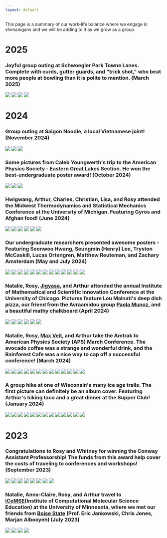 ```yaml
---
layout: default
---
```


This page is a summary of our work-life balance where we engage in shenanigans and we will be adding to it as we grow as a group.

# **2025**
### Joyful group outing at Schwoegler Park Towne Lanes. Complete with curds, gutter guards, and "trick shot," who beat more people at bowling than it is polite to mention. (March 2025)
<img src="./imgs/2025_Group_Social/20250331_154902.jpg" style="max-height: 100px">
<img src="./imgs/2025_Group_Social/20250331_154941(0).jpg" style="max-height: 100px">
<img src="./imgs/2025_Group_Social/20250331_150425.jpg" style="max-height: 100px">
<img src="./imgs/2025_Group_Social/20250331_145351.jpg" style="max-height: 100px">

# **2024**
### Group outing at Saigon Noodle, a local Vietnamese joint! (November 2024)
<img src="./imgs/2024_Group_Social_Fall_SaigonNoods/IMG_4025.jpg" style="max-height: 250px">
<img src="./imgs/2024_Group_Social_Fall_SaigonNoods/IMG_4026.jpg" style="max-height: 250px">
<img src="./imgs/2024_Group_Social_Fall_SaigonNoods/IMG_4029.jpg" style="max-height: 250px">

### Some pictures from Caleb Youngwerth's trip to the American Physics Society - Eastern Great Lakes Section. He won the best-undergraduate poster award! (October 2024) 
<img src="./imgs/2024_APS_EGLS/Screenshot_20241219_225022_Instagram.jpg" style="max-height: 250px">
<img src="./imgs/2024_APS_EGLS/IMG_4336.jpeg" style="max-height: 250px">
<img src="./imgs/2024_APS_EGLS/IMG_4337.jpeg" style="max-height: 250px">

### Hwigwang, Arthur, Charles, Christian, Lisa, and Rosy attended the Midwest Thermodynamics and Statistical Mechanics Conference at the University of Michigan. Featuring Gyros and Afghan food! (June 2024)
<img src="./imgs/2024_MTSM_UMich/20240611_144026.jpg" style="max-height: 250px">
<!--<img src="./imgs/2024_MTSM_UMich/20240612_180858(0).jpg" style="max-height: 250px">
<img src="./imgs/2024_MTSM_UMich/20240612_180920.jpg" style="max-height: 250px">
<img src="./imgs/2024_MTSM_UMich/20240612_180922.jpg" style="max-height: 250px">-->
<img src="./imgs/2024_MTSM_UMich/20240612_180923.jpg" style="max-height: 250px">
<!--<img src="./imgs/2024_MTSM_UMich/20240612_180928.jpg" style="max-height: 250px">
<img src="./imgs/2024_MTSM_UMich/20240612_180929.jpg" style="max-height: 250px">-->
<img src="./imgs/2024_MTSM_UMich/20240612_180931.jpg" style="max-height: 250px">
<img src="./imgs/2024_MTSM_UMich/IMG_7496.jpg" style="max-height: 250px">
<!--<img src="./imgs/2024_MTSM_UMich/IMG_7498.jpg" style="max-height: 250px">-->
<img src="./imgs/2024_MTSM_UMich/IMG_7499.jpg" style="max-height: 250px">
<img src="./imgs/2024_MTSM_UMich/IMG_7500.jpg" style="max-height: 250px">

### Our undergraduate researchers presented awesome posters - Featuring Seonwoo Hwang, Seungmin (Henry) Lee, Tryston McCaskill, Lucas Ortengren, Matthew Reuteman, and Zachary Amsterdam (May and July 2024)
<!-- <img src="./imgs/2024_PosterSessions/20240501_165805.jpg" style="max-height: 250px"> -->
<img src="./imgs/2024_PosterSessions/20240501_165807.jpg" style="max-height: 250px">
<img src="./imgs/2024_PosterSessions/20240501_165810.jpg" style="max-height: 250px">
<img src="./imgs/2024_PosterSessions/20240731_154639.jpg" style="max-height: 250px">
<img src="./imgs/2024_PosterSessions/IMG_20231213_153349505_BURST000_COVER_TOP.jpg" style="max-height: 250px">
<img src="./imgs/2024_PosterSessions/IMG_20231213_153352168_BURST000_COVER_TOP.jpg" style="max-height: 250px">
<img src="./imgs/2024_PosterSessions/IMG_20231213_153352168_BURST001.jpg" style="max-height: 250px">
<img src="./imgs/2024_PosterSessions/IMG_20240731_153538432.jpg" style="max-height: 250px">
<img src="./imgs/2024_PosterSessions/IMG_8265.jpg" style="max-height: 250px">
<img src="./imgs/2024_PosterSessions/IMG_8266.jpg" style="max-height: 250px">
<img src="./imgs/2024_PosterSessions/IMG_8267.jpg" style="max-height: 250px">
<img src="./imgs/2024_PosterSessions/PXL_20240501_204616654.NIGHT.jpg" style="max-height: 250px">
<img src="./imgs/2024_PosterSessions/PXL_20240501_204623861.NIGHT.jpg" style="max-height: 250px">
<img src="./imgs/2024_PosterSessions/IMG_2206.jpeg" style="max-height: 250px">



### Natalie, Rosy, [Jigyasa](https://curiosity54.github.io/), and Arthur attended the annual Institute of Mathematical and Scientific Innovation Conference at the University of Chicago. Pictures feature Lou Malnati's deep dish pizza, our friend from the Avraamidou group [Paola Munoz](https://avraamidougroup.che.wisc.edu/paola-munoz-briones/), and a beautiful mathy chalkboard (April 2024)
<img src="./imgs/2024_IMSI/20240411_194721.jpg" style="max-height: 250px">
<img src="./imgs/2024_IMSI/20240411_194724.jpg" style="max-height: 250px">
<img src="./imgs/2024_IMSI/20240411_194725.jpg" style="max-height: 250px">
<img src="./imgs/2024_IMSI/20240411_203510.jpg" style="max-height: 250px">
<img src="./imgs/2024_IMSI/20240411_203511.jpg" style="max-height: 250px">
<img src="./imgs/2024_IMSI/20240410_163511.jpg" style="max-height: 250px">

### Natalie, Rosy, [Max Veit](https://boxofmolecules.wordpress.com/), and Arthur take the Amtrak to American Physics Society (APS) March Conference. The avocado coffee was a strange and wonderful drink, and the Rainforest Cafe was a nice way to cap off a successful conference! (March 2024)
<img src="./imgs/2024_APS_March/20240302_174540.jpg" style="max-height: 250px">
<!--<img src="./imgs/2024_APS_March/20240302_174541.jpg" style="max-height: 250px">-->
<img src="./imgs/2024_APS_March/20240302_175200.jpg" style="max-height: 250px">
<img src="./imgs/2024_APS_March/20240302_182000.jpg" style="max-height: 250px">
<img src="./imgs/2024_APS_March/20240303_121114.jpg" style="max-height: 250px">
<!--<img src="./imgs/2024_APS_March/20240303_121115.jpg" style="max-height: 250px">-->
<img src="./imgs/2024_APS_March/20240303_121118.jpg" style="max-height: 250px">
<img src="./imgs/2024_APS_March/20240303_121130.jpg" style="max-height: 250px">
<img src="./imgs/2024_APS_March/20240305_121754.jpg" style="max-height: 250px">
<img src="./imgs/2024_APS_March/20240305_122124.jpg" style="max-height: 250px">
<img src="./imgs/2024_APS_March/20240305_122949.jpg" style="max-height: 250px">
<!--<img src="./imgs/2024_APS_March/20240305_204516.jpg" style="max-height: 250px">-->
<img src="./imgs/2024_APS_March/20240305_204519.jpg" style="max-height: 250px">
<img src="./imgs/2024_APS_March/20240305_205357.jpg" style="max-height: 250px">
<img src="./imgs/2024_APS_March/20240305_205406.jpg" style="max-height: 250px">
<!--<img src="./imgs/2024_APS_March/IMG_7058.jpg" style="max-height: 250px">-->
<img src="./imgs/2024_APS_March/IMG_7060.jpg" style="max-height: 250px">

### A group hike at one of Wisconsin's many ice age trails. The first picture can definitely be an album cover. Featuring Arthur's hiking taco and a great dinner at the Supper Club! (January 2024)
<img src="./imgs/2024_Group_Social_Spring_Hike/20240104_144617.jpg" style="max-height: 250px">
<img src="./imgs/2024_Group_Social_Spring_Hike/20240104_144618.jpg" style="max-height: 250px">
<img src="./imgs/2024_Group_Social_Spring_Hike/20240104_144756.jpg" style="max-height: 250px">
<img src="./imgs/2024_Group_Social_Spring_Hike/20240104_144757.jpg" style="max-height: 250px">
<img src="./imgs/2024_Group_Social_Spring_Hike/20240104_144813.jpg" style="max-height: 250px">
<img src="./imgs/2024_Group_Social_Spring_Hike/20240104_144824.jpg" style="max-height: 250px">
<img src="./imgs/2024_Group_Social_Spring_Hike/20240104_144825.jpg" style="max-height: 250px">
<img src="./imgs/2024_Group_Social_Spring_Hike/20240104_144844.jpg" style="max-height: 250px">
<img src="./imgs/2024_Group_Social_Spring_Hike/20240104_144845.jpg" style="max-height: 250px">
<img src="./imgs/2024_Group_Social_Spring_Hike/20240104_144852.jpg" style="max-height: 250px">
<img src="./imgs/2024_Group_Social_Spring_Hike/20240104_144853.jpg" style="max-height: 250px">
<img src="./imgs/2024_Group_Social_Spring_Hike/20240104_181223.jpg" style="max-height: 250px">
<img src="./imgs/2024_Group_Social_Spring_Hike/20240104_181226.jpg" style="max-height: 250px">

<!-- <img src="./imgs/2024_SciX_PartyArty/20240305_121754.jpg" style="max-height: 250px">
<img src="./imgs/2024_SciX_PartyArty/20240305_122124.jpg" style="max-height: 250px">
<img src="./imgs/2024_SciX_PartyArty/20240305_122949.jpg" style="max-height: 250px"> -->
<!--<img src="./imgs/2024_APS_EGLS/IMG_4106.HEIC" style="max-height: 250px">
<img src="./imgs/2024_APS_EGLS/IMG_4108.HEIC" style="max-height: 250px">
<img src="./imgs/2024_APS_EGLS/IMG_4109.HEIC" style="max-height: 250px">
<img src="./imgs/2024_APS_EGLS/IMG_4111.HEIC" style="max-height: 250px">
<img src="./imgs/2024_APS_EGLS/IMG_4113.HEIC" style="max-height: 250px">
<img src="./imgs/2024_APS_EGLS/IMG_4115.HEIC" style="max-height: 250px">
<img src="./imgs/2024_APS_EGLS/IMG_4119.HEIC" style="max-height: 250px">
<img src="./imgs/2024_APS_EGLS/IMG_4120.HEIC" style="max-height: 250px">
<img src="./imgs/2024_APS_EGLS/IMG_4122.HEIC" style="max-height: 250px">
<img src="./imgs/2024_APS_EGLS/IMG_4123.HEIC" style="max-height: 250px">
<img src="./imgs/2024_APS_EGLS/IMG_4127.HEIC" style="max-height: 250px">-->

# **2023**
### Congratulations to Rosy and Whitney for winning the Conway Assistant Professorship! The funds from this award help cover the costs of traveling to conferences and workshops! (September 2023)
<img src="./imgs/2023_Conway/IMG_20230920_154229618_HDR.jpg" style="max-height: 250px">
<img src="./imgs/2023_Conway/IMG_20230920_154235216.jpg" style="max-height: 250px">
<img src="./imgs/2023_Conway/KMB01353-L.jpeg" style="max-height: 250px">
<img src="./imgs/2023_Conway/KMB01356-L.jpeg" style="max-height: 250px">
<img src="./imgs/2023_Conway/KMB01361-L.jpeg" style="max-height: 250px">
<img src="./imgs/2023_Conway/KMB01378-L.jpeg" style="max-height: 250px">
<img src="./imgs/2023_Conway/KMB01399-L.jpeg" style="max-height: 250px">
<img src="./imgs/2023_Conway/KMB01420-L.jpeg" style="max-height: 250px">

### Natalie, Anna-Claire, Rosy, and Arthur travel to [iCoMSE](http://i-comse.org/)(Institute of Computational Molecular Science Education) at the University of Minnesota, where we met our friends from [Boise State](https://www.boisestate.edu/coen-cmelab/) (Prof. Eric Jankowski, Chris Jones, Marjan Albooyeh) (July 2023)
<img src="./imgs/2023_iCoMSE/20230710_201545.jpg" style="max-height: 250px">
<!--<img src="./imgs/2023_iCoMSE/20230710_201546.jpg" style="max-height: 250px">
<img src="./imgs/2023_iCoMSE/20230710_201547.jpg" style="max-height: 250px">-->
<img src="./imgs/2023_iCoMSE/20230712_201347.jpg" style="max-height: 250px">
<!--<img src="./imgs/2023_iCoMSE/20230712_201348.jpg" style="max-height: 250px">
<img src="./imgs/2023_iCoMSE/20230712_201350.jpg" style="max-height: 250px">-->
<img src="./imgs/2023_iCoMSE/20230712_201435.jpg" style="max-height: 250px">
<img src="./imgs/2023_iCoMSE/20230712_201439.jpg" style="max-height: 250px">

